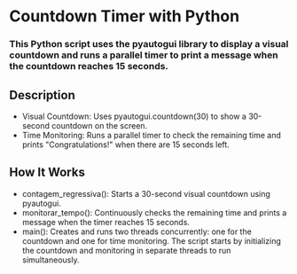 # Countdown Timer with Python
### This Python script uses the pyautogui library to display a visual countdown and runs a parallel timer to print a message when the countdown reaches 15 seconds.

## Description
- Visual Countdown: Uses pyautogui.countdown(30) to show a 30-second countdown on the screen.
- Time Monitoring: Runs a parallel timer to check the remaining time and prints "Congratulations!" when there are 15 seconds left.

## How It Works
- contagem_regressiva(): Starts a 30-second visual countdown using pyautogui.
- monitorar_tempo(): Continuously checks the remaining time and prints a message when the timer reaches 15 seconds.
- main(): Creates and runs two threads concurrently: one for the countdown and one for time monitoring.
The script starts by initializing the countdown and monitoring in separate threads to run simultaneously.